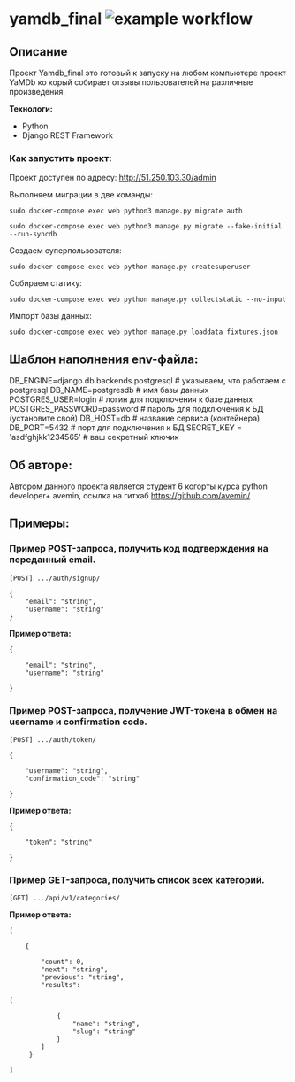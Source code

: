 # yamdb_final ![example workflow](https://github.com/avemin/yamdb_final/actions/workflows/yamdb_workflow/badge.svg)

## **Описание**
Проект Yamdb_final это готовый к запуску на любом компьютере 
проект YaMDb ко корый собирает отзывы пользователей на различные произведения.

**Технологи:**
* Python
* Django REST Framework

### Как запустить проект:

Проект доступен по адресу:
http://51.250.103.30/admin

Выполняем миграции в две команды:
```
sudo docker-compose exec web python3 manage.py migrate auth
```
```
sudo docker-compose exec web python3 manage.py migrate --fake-initial --run-syncdb
```
Создаем суперпользователя:
```
sudo docker-compose exec web python manage.py createsuperuser
```
Собираем статику:
```
sudo docker-compose exec web python manage.py collectstatic --no-input 
```
Импорт базы данных:
```
sudo docker-compose exec web python manage.py loaddata fixtures.json
```

## Шаблон наполнения env-файла:
DB_ENGINE=django.db.backends.postgresql # указываем, что работаем с postgresql
DB_NAME=postgresdb # имя базы данных
POSTGRES_USER=login # логин для подключения к базе данных
POSTGRES_PASSWORD=password # пароль для подключения к БД (установите свой)
DB_HOST=db # название сервиса (контейнера)
DB_PORT=5432 # порт для подключения к БД
SECRET_KEY = 'asdfghjkk1234565' # ваш секретный ключик 

## Об авторе:
Автором данного проекта является студент 6 когорты курса python developer+ 
avemin, ссылка на гитхаб https://github.com/avemin/

## Примеры:
### Пример POST-запроса, получить код подтверждения на переданный email.

    [POST] .../auth/signup/

    {
        "email": "string",
        "username": "string"
    }
    
__Пример ответа:__

    {

        "email": "string",
        "username": "string"

    }


### Пример POST-запроса, получение JWT-токена в обмен на username и confirmation code.

    [POST] .../auth/token/

    {

        "username": "string",
        "confirmation_code": "string"

    }    

__Пример ответа:__

    {

        "token": "string"

    }
### Пример GET-запроса, получить список всех категорий.

    [GET] .../api/v1/categories/

__Пример ответа:__

    [

        {

            "count": 0,
            "next": "string",
            "previous": "string",
            "results": 

    [

                {
                    "name": "string",
                    "slug": "string"
                }
            ]
         }

    ]